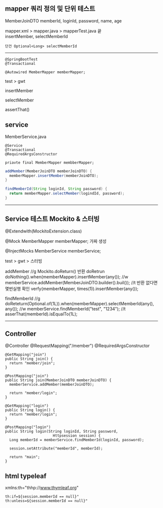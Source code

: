 ## mapper 쿼리 정의 및 단위 테스트
MemberJoinDTO
memberId, loginId, password, name, age 

mapper.xml > mapper.java > mapperTest.java 끝
<br/>
insertMember, selectMemberId

```
단건 Optional<Long> selectMemberId
```
----
```
@SpringBootTest
@Transactional

@Autowired MemberMapper memberMapper;
```
test > gwt 

insertMember

selectMember

assertThat()

## service
MemberService.java
```
@Service
@Transactional
@RequiredArgsConstructor

priavte final MemberMapper membberMapper;
```
```JAVA
addMember(MemberJoinDTO memberJoinDTO) {
  memberMapper.insertMember(memberJoinDTO);
}
```

```JAVA
findMemberId(String loginId, String password) {
  return memberMapper.selectMember(logindId, password);
}
```
-----------------------------

## Service 테스트 Mockito & 스터빙
@Extendwith(MockitoExtension.class)

@Mock 
MemberMapper memberMapper; 가짜 생성

@InjectMocks
MemberService memberService;

test > gwt > 스터빙

addMember
//g
Mockito.doReturn()
반환 doRetrun
doNothing().when(memberMapper).insertMember(any());
//w
memberService.addMember(MemberJoinDTO.builder().buil());
//t 반환 없다면 몇번실행 확인
verfy(memberMapper, times(1)).insertMember(any());

findMemberId
//g
doReteturn(Optional.of(1L)).when(memberMapper).selectMemberId(any(), any());
//w
memberService.findMemberId("test", "1234");
//t
asserThat(memberId).isEqualTo(1L);

-------------------------------------------

## Controller

@Controller
@RequestMapping("/member")
@RequiredArgsConstructor

```
@GetMapping("join")
public String join() {
  return "member/join";
}
```

```
@PostMapping("join")
public String join(MemberJoinDTO memberJoinDTO) {
  memberService.addMember(memberJoinDTO);

  return "member/login";
}
```

```
@GetMapping("login")
public String login() {
  return "member/login";
}
```

```
@PostMapping("login")
public String login(String loginId, String password,
                      Httpsession session) {
  Long memberId = memberService.findMemberId(loginId, password);

  session.setAttribute("memberId", memberId);

  return "main";
}
```


## html typeleaf
xmlns:th="thhp://www.thymleaf.org"

``` thymleaf
th:if=${session.memberId == null}"
th:unless=${session.memberId == null}"
```








